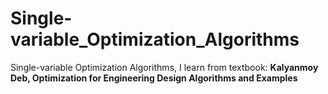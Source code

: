 # Single-variable_Optimization_Algorithms
Single-variable Optimization Algorithms, I learn from textbook: __Kalyanmoy Deb, Optimization for Engineering Design Algorithms and Examples__
